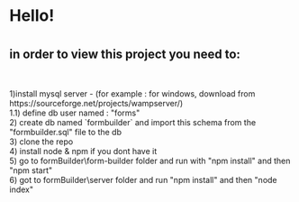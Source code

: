 <h1>Hello!<h1>
	<h2>in order to view this project you need to:	</h2>
	<br>
	<p>1)install mysql server - (for example : for windows, download from https://sourceforge.net/projects/wampserver/)
		<br>
	1.1) define db user named : "forms"
		<br>
	2) create db named `formbuilder` and import this schema from the "formbuilder.sql" file to the db 
		<br>
	3) clone the repo
		<br>
	4) install node & npm if you dont have it
		<br>
	5) go to formBuilder\form-builder folder and run with "npm install" and then "npm start" 
		<br>
	6) got to formBuilder\server folder and run "npm install" and then "node index"</p>
